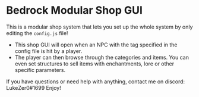 # Bedrock Modular Shop GUI
This is a modular shop system that lets you set up the whole system by only editing the `config.js` file!
- This shop GUI will open when an NPC with the tag specified in the config file is hit by a player.
- The player can then browse through the categories and items. You can even set structures to sell items with enchantments, lore or other specific parameters.

If you have questions or need help with anything, contact me on discord: LukeZer0#1699
Enjoy!

